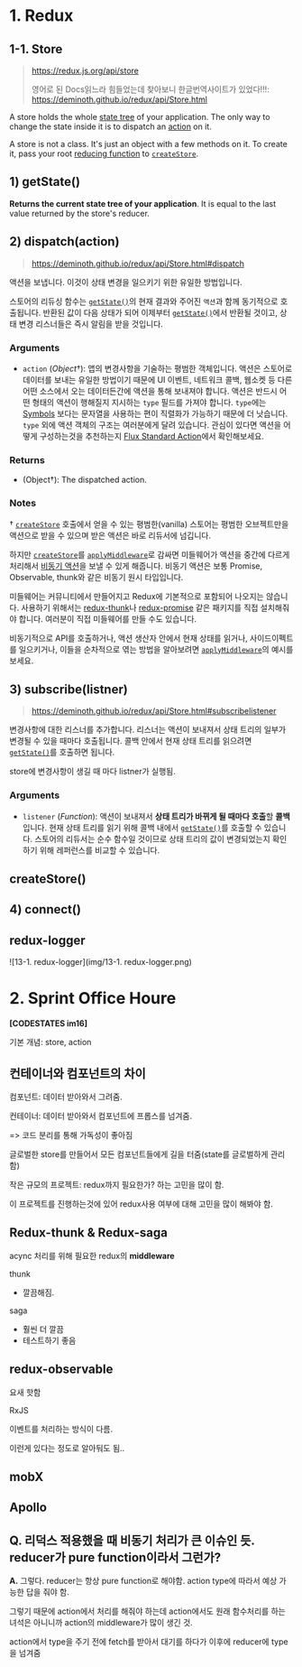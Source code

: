 # 1. Redux

## 1-1. Store

> https://redux.js.org/api/store
>
> 영어로 된 Docs읽느라 힘들었는데 찾아보니 한글번역사이트가 있었다!!!: https://deminoth.github.io/redux/api/Store.html

A store holds the whole [state tree](https://redux.js.org/glossary#state) of your application. The only way to change the state inside it is to dispatch an [action](https://redux.js.org/glossary#action) on it.

A store is not a class. It's just an object with a few methods on it. To create it, pass your root [reducing function](https://redux.js.org/glossary#reducer) to [`createStore`](https://redux.js.org/api/createstore).



## 1) getState()

**Returns the current state tree of your application**. It is equal to the last value returned by the store's reducer.



## 2) dispatch(action)

> https://deminoth.github.io/redux/api/Store.html#dispatch

액션을 보냅니다. 이것이 상태 변경을 일으키기 위한 유일한 방법입니다.

스토어의 리듀싱 함수는 [`getState()`](https://deminoth.github.io/redux/api/Store.html#getState)의 현재 결과와 주어진 `액션`과 함께 동기적으로 호출됩니다. 반환된 값이 다음 상태가 되어 이제부터 [`getState()`](https://deminoth.github.io/redux/api/Store.html#getState)에서 반환될 것이고, 상태 변경 리스너들은 즉시 알림을 받을 것입니다.

### Arguments

* `action` (*Object*†): 앱의 변경사항을 기술하는 평범한 객체입니다. 액션은 스토어로 데이터를 보내는 유일한 방법이기 때문에 UI 이벤트, 네트워크 콜백, 웹소켓 등 다른 어떤 소스에서 오는 데이터든간에 액션을 통해 보내져야 합니다. 액션은 반드시 어떤 형태의 액션이 행해질지 지시하는 `type` 필드를 가져야 합니다. `type`에는 [Symbols](https://developer.mozilla.org/en/docs/Web/JavaScript/Reference/Global_Objects/Symbol) 보다는 문자열을 사용하는 편이 직렬화가 가능하기 때문에 더 낫습니다. `type` 외에 액션 객체의 구조는 여러분에게 달려 있습니다. 관심이 있다면 액션을 어떻게 구성하는것을 추천하는지 [Flux Standard Action](https://github.com/acdlite/flux-standard-action)에서 확인해보세요.

### Returns

* (Object†): The dispatched action.

### Notes

† [`createStore`](https://deminoth.github.io/redux/api/createStore.html) 호출에서 얻을 수 있는 평범한(vanilla) 스토어는 평범한 오브젝트만을 액션으로 받을 수 있으며 받은 액션은 바로 리듀서에 넘깁니다.

하지만 [`createStore`](https://deminoth.github.io/redux/api/createStore.html)를 [`applyMiddleware`](https://deminoth.github.io/redux/api/applyMiddleware.html)로 감싸면 미들웨어가 액션을 중간에 다르게 처리해서 [비동기 액션](https://deminoth.github.io/redux/Glossary.html#비동기-액션)을 보낼 수 있게 해줍니다. 비동기 액션은 보통 Promise, Observable, thunk와 같은 비동기 원시 타입입니다.

미들웨어는 커뮤니티에서 만들어지고 Redux에 기본적으로 포함되어 나오지는 않습니다. 사용하기 위해서는 [redux-thunk](https://github.com/gaearon/redux-thunk)나 [redux-promise](https://github.com/acdlite/redux-promise) 같은 패키지를 직접 설치해줘야 합니다. 여러분이 직접 미들웨어를 만들 수도 있습니다.

비동기적으로 API를 호출하거나, 액션 생산자 안에서 현재 상태를 읽거나, 사이드이펙트를 일으키거나, 이들을 순차적으로 엮는 방법을 알아보려면 [`applyMiddleware`](https://deminoth.github.io/redux/api/applyMiddleware.html)의 예시를 보세요.



## 3) subscribe(listner)

> https://deminoth.github.io/redux/api/Store.html#subscribelistener

변경사항에 대한 리스너를 추가합니다. 리스너는 액션이 보내져서 상태 트리의 일부가 변경될 수 있을 때마다 호출됩니다. 콜백 안에서 현재 상태 트리를 읽으려면 [`getState()`](https://deminoth.github.io/redux/api/Store.html#getState)를 호출하면 됩니다.

store에 변경사항이 생길 때 마다 listner가 실행됨.

### Arguments

* `listener` (*Function*): 액션이 보내져서 **상태 트리가 바뀌게 될 때마다 호출**할 **콜백**입니다. 현재 상태 트리를 읽기 위해 콜백 내에서 [`getState()`](https://deminoth.github.io/redux/api/Store.html#getState)를 호출할 수 있습니다. 스토어의 리듀서는 순수 함수일 것이므로 상태 트리의 값이 변경되었는지 확인하기 위해 레퍼런스를 비교할 수 있습니다.



##  createStore()



## 4) connect()



## redux-logger

![13-1. redux-logger](img/13-1. redux-logger.png)



# 2. Sprint Office Houre

**[CODESTATES im16]**

기본 개념: store, action

## 컨테이너와 컴포넌트의 차이

컴포넌트: 데이터 받아와서 그려줌.

컨테이너: 데이터 받아와서 컴포넌트에 프롭스를 넘겨줌.

=> 코드 분리를 통해 가독성이 좋아짐



글로벌한 store를 만들어서 모든 컴포넌트들에게 길을 터줌(state를 글로벌하게 관리함)

작은 규모의 프로젝트: redux까지 필요한가? 하는 고민을 많이 함.

이 프로젝트를 진행하는것에 있어 redux사용 여부에 대해 고민을 많이 해봐야 함.



## Redux-thunk & Redux-saga

acync 처리를 위해 필요한 redux의 **middleware**



thunk

* 깔끔해짐. 

saga

* 훨씬 더 깔끔
* 테스트하기 좋음



## redux-observable

요새 핫함

RxJS

이벤트를 처리하는 방식이 다름.

이런게 있다는 정도로 알아둬도 됨..



## mobX

## Apollo



## Q. 리덕스 적용했을 때 비동기 처리가 큰 이슈인 듯. reducer가 pure function이라서 그런가?

**A.** 그렇다. reducer는 항상 pure function로 해야함. action type에 따라서 예상 가능한 답을 줘야 함.

그렇기 때문에 action에서 처리를 해줘야 하는데 action에서도 원래 함수처리를 하는 녀석은 아니니까 action의 middleware가 많이 생긴 것.

action에서 type을 주기 전에 fetch를 받아서 대기를 하다가 이후에 reducer에 type을 넘겨줌



